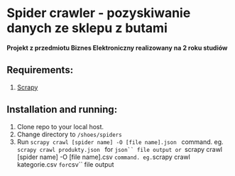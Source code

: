 ﻿# Spider crawler - pozyskiwanie danych ze sklepu z butami
 **Projekt z przedmiotu Biznes Elektroniczny realizowany na 2 roku studiów**

**Requirements:**
---

1. [Scrapy](https://docs.scrapy.org/en/latest/intro/install.html#intro-install)
   
**Installation and running:**
---

1. Clone repo to your local host.
2. Change directory to `/shoes/spiders`
3. Run `scrapy crawl [spider name] -O [file name].json ` command. eg. `scrapy crawl produkty.json ` for `json`` file output
   or `scrapy crawl [spider name] -O [file name].csv ` command. eg. `scrapy crawl kategorie.csv ` for `csv`` file output

